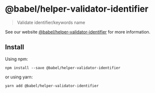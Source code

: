 # @babel/helper-validator-identifier

> Validate identifier/keywords name

See our website [@babel/helper-validator-identifier](https://babeljs.io/docs/en/babel-helper-validator-identifier) for more information.

## Install

Using npm:

```
npm install --save @babel/helper-validator-identifier
```

or using yarn:

```
yarn add @babel/helper-validator-identifier
```

